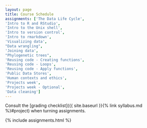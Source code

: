 ```yaml
---
layout: page
title: Course Schedule
assignments: ['The Data Life Cycle',
'Intro to R and RStudio',
'Intro to the Unix shell',
'Intro to version control',
'Intro to rmarkdown',
'Visualizing data',
"Data wrangling",
'Joining data',
"Phylogenetic trees",
'Reusing code - Creating functions',
'Reusing code - Loops',
'Reusing code - Apply functions',
'Public Data Stores',
'Human contexts and ethics',
'Projects week',
'Projects week - Optional',
'Data cleaning']
---
```


Consult the [grading checklist]({{ site.baseurl }}{% link syllabus.md %}#project) when turning assignments.

{% include assignments.html %}



<!-- Schedule Management
- Update the `assignments:` list with `title:` from `assignments/` files.
- Add 'Template' to `assignments:` to view the course template from `docs/`.
- The remaining content should be left AS IS.
-->

<!--
Notes from fall 2022:
Public data stores encompasses:
'Finding Data', and 'Storing data publicly',
'Communicating data science' and 'Why data science?' is part of the 'Projects week'
'Data cleaning' goes on extras
-->
